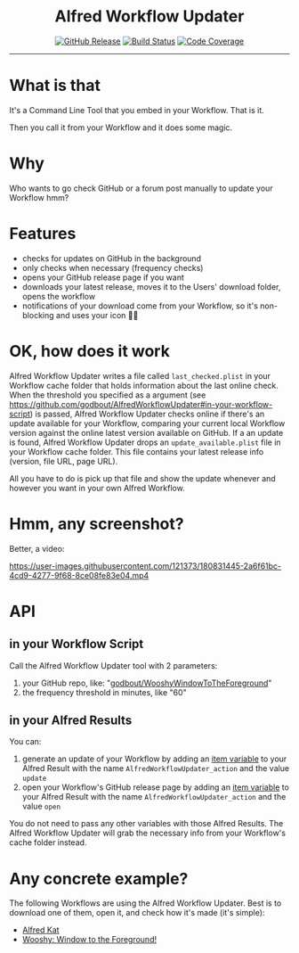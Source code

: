 <h1 align="center">Alfred Workflow Updater</h1>

<p align="center">
    <a href="https://github.com/godbout/AlfredWorkflowUpdater/releases"><img src="https://img.shields.io/github/release/godbout/AlfredWorkflowUpdater.svg" alt="GitHub Release"></a>
    <a href="https://github.com/godbout/AlfredWorkflowUpdater/actions"><img src="https://img.shields.io/github/workflow/status/godbout/AlfredWorkflowUpdater/tests%20and%20coverage" alt="Build Status"></a>
    <a href="https://codecov.io/gh/godbout/AlfredWorkflowUpdater"><img src="https://img.shields.io/codecov/c/gh/godbout/AlfredWorkflowUpdater" alt="Code Coverage"></a>
</p>

___

# What is that

It's a Command Line Tool that you embed in your Workflow. That is it.

Then you call it from your Workflow and it does some magic.

# Why

Who wants to go check GitHub or a forum post manually to update your Workflow hmm?

# Features

* checks for updates on GitHub in the background
* only checks when necessary (frequency checks)
* opens your GitHub release page if you want
* downloads your latest release, moves it to the Users' download folder, opens the workflow
* notifications of your download come from your Workflow, so it's non-blocking and uses your icon ✌🏼️

# OK, how does it work

Alfred Workflow Updater writes a file called `last_checked.plist` in your Workflow cache folder that holds information about the last online check.
When the threshold you specified as a argument (see https://github.com/godbout/AlfredWorkflowUpdater#in-your-workflow-script) is passed, Alfred Workflow Updater checks online if there's an update available for your Workflow, comparing your current local Workflow version against the online latest version available on GitHub.
If a an update is found, Alfred Workflow Updater drops an `update_available.plist` file in your Workflow cache folder. This file contains your latest release info (version, file URL, page URL).

All you have to do is pick up that file and show the update whenever and however you want in your own Alfred Workflow.

# Hmm, any screenshot?

Better, a video:

https://user-images.githubusercontent.com/121373/180831445-2a6f61bc-4cd9-4277-9f68-8ce08fe83e04.mp4

# API

## in your Workflow Script

Call the Alfred Workflow Updater tool with 2 parameters:
1. your GitHub repo, like: "[godbout/WooshyWindowToTheForeground](https://github.com/godbout/WooshyWindowToTheForeground)"
2. the frequency threshold in minutes, like "60"

## in your Alfred Results

You can:
1. generate an update of your Workflow by adding an [item variable](https://www.alfredapp.com/help/workflows/inputs/script-filter/json/#variables) to your Alfred Result with the name `AlfredWorkflowUpdater_action` and the value `update`
2. open your Workflow's GitHub release page by adding an [item variable](https://www.alfredapp.com/help/workflows/inputs/script-filter/json/#variables) to your Alfred Result with the name `AlfredWorkflowUpdater_action` and the value `open`

You do not need to pass any other variables with those Alfred Results. The Alfred Workflow Updater will grab the necessary info from your Workflow's cache folder instead.

# Any concrete example?

The following Workflows are using the Alfred Workflow Updater. Best is to download one of them, open it, and check how it's made (it's simple):
* [Alfred Kat](https://github.com/godbout/AlfredKat)
* [Wooshy: Window to the Foreground!](https://github.com/godbout/WooshyWindowToTheForeground)

